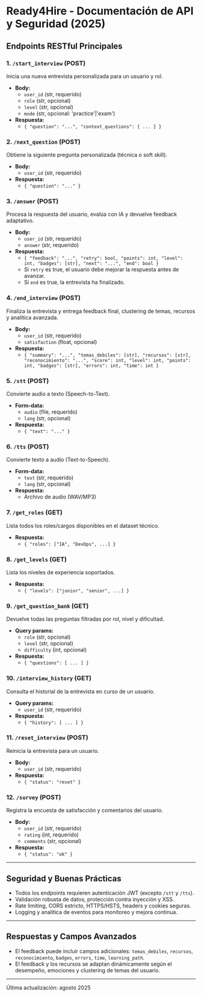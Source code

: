 # Ready4Hire - Documentación de API y Seguridad (2025)

## Endpoints RESTful Principales

### 1. `/start_interview` (POST)
Inicia una nueva entrevista personalizada para un usuario y rol.
- **Body:**
  - `user_id` (str, requerido)
  - `role` (str, opcional)
  - `level` (str, opcional)
  - `mode` (str, opcional: 'practice'|'exam')
- **Respuesta:**
  - `{ "question": "...", "context_questions": { ... } }`

### 2. `/next_question` (POST)
Obtiene la siguiente pregunta personalizada (técnica o soft skill).
- **Body:**
  - `user_id` (str, requerido)
- **Respuesta:**
  - `{ "question": "..." }`

### 3. `/answer` (POST)
Procesa la respuesta del usuario, evalúa con IA y devuelve feedback adaptativo.
- **Body:**
  - `user_id` (str, requerido)
  - `answer` (str, requerido)
- **Respuesta:**
  - `{ "feedback": "...", "retry": bool, "points": int, "level": int, "badges": [str], "next": "...", "end": bool }`
  - Si `retry` es true, el usuario debe mejorar la respuesta antes de avanzar.
  - Si `end` es true, la entrevista ha finalizado.

### 4. `/end_interview` (POST)
Finaliza la entrevista y entrega feedback final, clustering de temas, recursos y analítica avanzada.
- **Body:**
  - `user_id` (str, requerido)
  - `satisfaction` (float, opcional)
- **Respuesta:**
  - `{ "summary": "...", "temas_debiles": [str], "recursos": [str], "reconocimiento": "...", "score": int, "level": int, "points": int, "badges": [str], "errors": int, "time": int }`

### 5. `/stt` (POST)
Convierte audio a texto (Speech-to-Text).
- **Form-data:**
  - `audio` (file, requerido)
  - `lang` (str, opcional)
- **Respuesta:**
  - `{ "text": "..." }`

### 6. `/tts` (POST)
Convierte texto a audio (Text-to-Speech).
- **Form-data:**
  - `text` (str, requerido)
  - `lang` (str, opcional)
- **Respuesta:**
  - Archivo de audio (WAV/MP3)

### 7. `/get_roles` (GET)
Lista todos los roles/cargos disponibles en el dataset técnico.
- **Respuesta:**
  - `{ "roles": ["IA", "DevOps", ...] }`

### 8. `/get_levels` (GET)
Lista los niveles de experiencia soportados.
- **Respuesta:**
  - `{ "levels": ["junior", "senior", ...] }`

### 9. `/get_question_bank` (GET)
Devuelve todas las preguntas filtradas por rol, nivel y dificultad.
- **Query params:**
  - `role` (str, opcional)
  - `level` (str, opcional)
  - `difficulty` (int, opcional)
- **Respuesta:**
  - `{ "questions": [ ... ] }`

### 10. `/interview_history` (GET)
Consulta el historial de la entrevista en curso de un usuario.
- **Query params:**
  - `user_id` (str, requerido)
- **Respuesta:**
  - `{ "history": [ ... ] }`

### 11. `/reset_interview` (POST)
Reinicia la entrevista para un usuario.
- **Body:**
  - `user_id` (str, requerido)
- **Respuesta:**
  - `{ "status": "reset" }`

### 12. `/survey` (POST)
Registra la encuesta de satisfacción y comentarios del usuario.
- **Body:**
  - `user_id` (str, requerido)
  - `rating` (int, requerido)
  - `comments` (str, opcional)
- **Respuesta:**
  - `{ "status": "ok" }`

---

## Seguridad y Buenas Prácticas
- Todos los endpoints requieren autenticación JWT (excepto `/stt` y `/tts`).
- Validación robusta de datos, protección contra inyección y XSS.
- Rate limiting, CORS estricto, HTTPS/HSTS, headers y cookies seguras.
- Logging y analítica de eventos para monitoreo y mejora continua.

---

## Respuestas y Campos Avanzados
- El feedback puede incluir campos adicionales: `temas_debiles`, `recursos`, `reconocimiento`, `badges`, `errors`, `time`, `learning_path`.
- El feedback y los recursos se adaptan dinámicamente según el desempeño, emociones y clustering de temas del usuario.

---
Última actualización: agosto 2025

